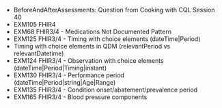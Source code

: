 * BeforeAndAfterAssessments: Question from Cooking with CQL Session 40
* EXM105 FHIR4
* EXM68 FHIR3/4 - Medications Not Documented Pattern
* EXM125 FHIR3/4 - Timing with choice elements (dateTime|Period)
* Timing with choice elements in QDM (relevantPeriod vs relevantDatetime)
* EXM124 FHIR3/4 - Observation with choice elements (dateTime|Period|Timing|instant)
* EXM130 FHIR3/4 - Performance period (dateTime|Period|string|Age|Range)
* EXM135 FHIR3/4 - Condition onset/abatement/prevalence period
* EXM165 FHIR3/4 - Blood pressure components
